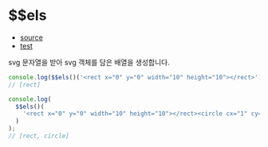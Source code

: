 # \$\$els

- [source](./els.index.js)
- [test](./els.spec.js)

svg 문자열을 받아 svg 객체를 담은 배열을 생성합니다.

```javascript
console.log($$els()('<rect x="0" y="0" width="10" height="10"></rect>'));
// [rect]
```

```javascript
console.log(
  $$els()(
    '<rect x="0" y="0" width="10" height="10"></rect><circle cx="1" cy="1" r="5"></circle>'
  )
);
// [rect, circle]
```

